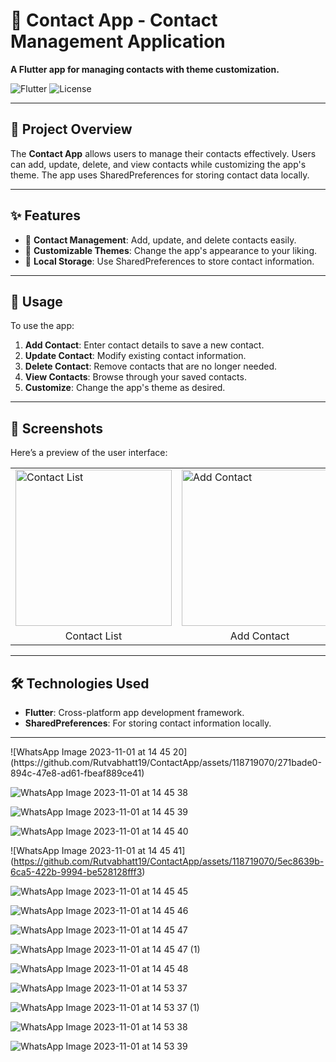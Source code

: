 <h1>📱 Contact App - Contact Management Application</h1>

<p><strong>A Flutter app for managing contacts with theme customization.</strong></p>

<img class="badge" src="https://img.shields.io/badge/Flutter-v2.0%2B-blue?style=flat&logo=flutter" alt="Flutter">
<img class="badge" src="https://img.shields.io/badge/License-MIT-green" alt="License">

<hr>

<h2>🚀 Project Overview</h2>
<p>The <strong>Contact App</strong> allows users to manage their contacts effectively. Users can add, update, delete, and view contacts while customizing the app's theme. The app uses SharedPreferences for storing contact data locally.</p>

<hr>

<h2>✨ Features</h2>
<ul>
    <li>📇 <strong>Contact Management</strong>: Add, update, and delete contacts easily.</li>
    <li>🎨 <strong>Customizable Themes</strong>: Change the app's appearance to your liking.</li>
    <li>💾 <strong>Local Storage</strong>: Use SharedPreferences to store contact information.</li>
</ul>

<hr>

<h2>🎯 Usage</h2>
<p>To use the app:</p>
<ol>
    <li><strong>Add Contact</strong>: Enter contact details to save a new contact.</li>
    <li><strong>Update Contact</strong>: Modify existing contact information.</li>
    <li><strong>Delete Contact</strong>: Remove contacts that are no longer needed.</li>
    <li><strong>View Contacts</strong>: Browse through your saved contacts.</li>
    <li><strong>Customize</strong>: Change the app's theme as desired.</li>
</ol>

<hr>

<h2>📱 Screenshots</h2>
<p>Here’s a preview of the user interface:</p>

<table>
  <tr>
    <td><img src="https://github.com/Rutvabhatt19/ContactApp/assets/118719070/271bade0-894c-47e8-ad61-fbeaf889ce41" alt="Contact List" width="250"></td>
    <td><img src="https://github.com/Rutvabhatt19/ContactApp/assets/118719070/bf567568-0fc0-4a45-bcb3-fdd9bf5e2e31" alt="Add Contact" width="250"></td>
    <td><img src="https://github.com/Rutvabhatt19/ContactApp/assets/118719070/811c9be9-ba81-4a2f-a682-6c3ad60d4996" alt="Update Contact" width="250"></td>
  </tr>
  <tr>
    <td align="center">Contact List</td>
    <td align="center">Add Contact</td>
    <td align="center">Update Contact</td>
  </tr>
</table>

<hr>

<h2>🛠️ Technologies Used</h2>
<ul>
    <li><strong>Flutter</strong>: Cross-platform app development framework.</li>
    <li><strong>SharedPreferences</strong>: For storing contact information locally.</li>
</ul>

<hr>
![WhatsApp Image 2023-11-01 at 14 45 20](https://github.com/Rutvabhatt19/ContactApp/assets/118719070/271bade0-894c-47e8-ad61-fbeaf889ce41)

![WhatsApp Image 2023-11-01 at 14 45 38](https://github.com/Rutvabhatt19/ContactApp/assets/118719070/bf567568-0fc0-4a45-bcb3-fdd9bf5e2e31)

![WhatsApp Image 2023-11-01 at 14 45 39](https://github.com/Rutvabhatt19/ContactApp/assets/118719070/811c9be9-ba81-4a2f-a682-6c3ad60d4996)

![WhatsApp Image 2023-11-01 at 14 45 40](https://github.com/Rutvabhatt19/ContactApp/assets/118719070/a7717574-4004-4ab2-8834-edcf4d8ea814)

![WhatsApp Image 2023-11-01 at 14 45 41]
(https://github.com/Rutvabhatt19/ContactApp/assets/118719070/5ec8639b-6ca5-422b-9994-be528128fff3)

![WhatsApp Image 2023-11-01 at 14 45 45](https://github.com/Rutvabhatt19/ContactApp/assets/118719070/34ababda-0a5a-4561-bc9c-80261a39cf9b)

![WhatsApp Image 2023-11-01 at 14 45 46](https://github.com/Rutvabhatt19/ContactApp/assets/118719070/cfe698f8-ce14-42de-ace7-76783535e3ca)

![WhatsApp Image 2023-11-01 at 14 45 47](https://github.com/Rutvabhatt19/ContactApp/assets/118719070/dbb9dc4c-449a-490c-bd79-298e4477b318)

![WhatsApp Image 2023-11-01 at 14 45 47 (1)](https://github.com/Rutvabhatt19/ContactApp/assets/118719070/8a3ad331-7742-401d-a461-cece49e547ef)

![WhatsApp Image 2023-11-01 at 14 45 48](https://github.com/Rutvabhatt19/ContactApp/assets/118719070/674d561d-ed61-4f8c-ab5f-6da5240feb50)

![WhatsApp Image 2023-11-01 at 14 53 37](https://github.com/Rutvabhatt19/ContactApp/assets/118719070/0db8b49b-c2cc-4690-b7c1-1faad2b7bebb)

![WhatsApp Image 2023-11-01 at 14 53 37 (1)](https://github.com/Rutvabhatt19/ContactApp/assets/118719070/987741ef-d891-43f7-9f78-0f4132f53a4b)

![WhatsApp Image 2023-11-01 at 14 53 38](https://github.com/Rutvabhatt19/ContactApp/assets/118719070/9a6e6bf5-63be-437f-9f76-a7d5e47f75aa)

![WhatsApp Image 2023-11-01 at 14 53 39](https://github.com/Rutvabhatt19/ContactApp/assets/118719070/c0f08d7e-c0e1-4cf6-85a7-e9fbe6709603)
